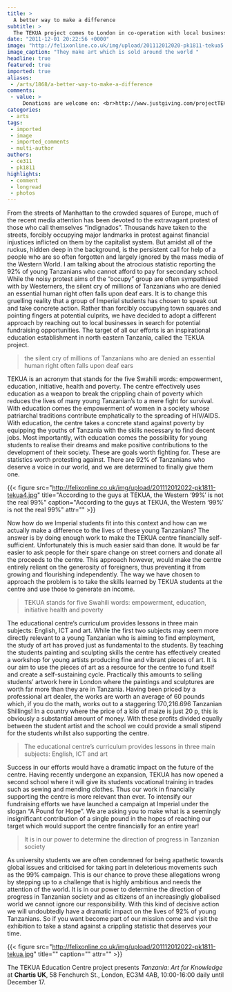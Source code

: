 ```yaml
---
title: >
  A better way to make a difference
subtitle: >
  The TEKUA project comes to London in co-operation with local businesses and Imperial College students in order to raise money towards better Tanzanian education
date: "2011-12-01 20:22:56 +0000"
image: "http://felixonline.co.uk/img/upload/201112012020-pk1811-tekua5.jpg"
image_caption: "They make art which is sold around the world "
headline: true
featured: true
imported: true
aliases:
 - /arts/1868/a-better-way-to-make-a-difference
comments:
 - value: >
     Donations are welcome on: <br>http://www.justgiving.com/projectTEKUA <br>Even 1 pound makes a difference! It will provide 40 days of education to a student!
categories:
 - arts
tags:
 - imported
 - image
 - imported_comments
 - multi-author
authors:
 - ce311
 - pk1811
highlights:
 - comment
 - longread
 - photos
---
```


From the streets of Manhattan to the crowded squares of Europe, much of the recent media attention has been devoted to the extravagant protest of those who call themselves “Indignados”. Thousands have taken to the streets, forcibly occupying major landmarks in protest against financial injustices inflicted on them by the capitalist system. But amidst all of the ruckus, hidden deep in the background, is the persistent call for help of a people who are so often forgotten and largely ignored by the mass media of the Western World. I am talking about the atrocious statistic reporting the 92% of young Tanzanians who cannot afford to pay for secondary school. While the noisy protest aims of the “occupy” group are often sympathised with by Westerners, the silent cry of millions of Tanzanians who are denied an essential human right often falls upon deaf ears. It is to change this gruelling reality that a group of Imperial students has chosen to speak out and take concrete action. Rather than forcibly occupying town squares and pointing fingers at potential culprits, we have decided to adopt a different approach by reaching out to local businesses in search for potential fundraising opportunities. The target of all our efforts is an inspirational education establishment in north eastern Tanzania, called the TEKUA project.

> the silent cry of millions of Tanzanians who are denied an essential human right often falls upon deaf ears

TEKUA is an acronym that stands for the five Swahili words: empowerment, education, initiative, health and poverty. The centre effectively uses education as a weapon to break the crippling chain of poverty which reduces the lives of many young Tanzanian’s to a mere fight for survival. With education comes the empowerment of women in a society whose patriarchal traditions contribute emphatically to the spreading of HIV/AIDS. With education, the centre takes a concrete stand against poverty by equipping the youths of Tanzania with the skills necessary to find decent jobs. Most importantly, with education comes the possibility for young students to realise their dreams and make positive contributions to the development of their society. These are goals worth fighting for. These are statistics worth protesting against. There are 92% of Tanzanians who deserve a voice in our world, and we are determined to finally give them one.

{{< figure src="http://felixonline.co.uk/img/upload/201112012022-pk1811-tekua4.jpg" title="According to the guys at TEKUA, the Western ‘99%’ is not the real 99%" caption="According to the guys at TEKUA, the Western ‘99%’ is not the real 99%" attr="" >}}

Now how do we Imperial students fit into this context and how can we actually make a difference to the lives of these young Tanzanians? The answer is by doing enough work to make the TEKUA centre financially self-sufficient. Unfortunately this is much easier said than done. It would be far easier to ask people for their spare change on street corners and donate all the proceeds to the centre. This approach however, would make the centre entirely reliant on the generosity of foreigners, thus preventing it from growing and flourishing independently. The way we have chosen to approach the problem is to take the skills learned by TEKUA students at the centre and use those to generate an income.

> TEKUA stands for five Swahili words: empowerment, education, initiative health and poverty

The educational centre’s curriculum provides lessons in three main subjects: English, ICT and art. While the first two subjects may seem more directly relevant to a young Tanzanian who is aiming to find employment, the study of art has proved just as fundamental to the students. By teaching the students painting and sculpting skills the centre has effectively created a workshop for young artists producing fine and vibrant pieces of art. It is our aim to use the pieces of art as a resource for the centre to fund itself and create a self-sustaining cycle. Practically this amounts to selling students’ artwork here in London where the paintings and sculptures are worth far more than they are in Tanzania. Having been priced by a professional art dealer, the works are worth an average of 60 pounds which, if you do the math, works out to a staggering 170,216.696 Tanzanian Shillings! In a country where the price of a kilo of maize is just 20 p, this is obviously a substantial amount of money. With these profits divided equally between the student artist and the school we could provide a small stipend for the students whilst also supporting the centre.

> The educational centre’s curriculum provides lessons in three main subjects: English, ICT and art

Success in our efforts would have a dramatic impact on the future of the centre. Having recently undergone an expansion, TEKUA has now opened a second school where it will give its students vocational training in trades such as sewing and mending clothes. Thus our work in financially supporting the centre is more relevant than ever. To intensify our fundraising efforts we have launched a campaign at Imperial under the slogan “A Pound for Hope”. We are asking you to make what is a seemingly insignificant contribution of a single pound in the hopes of reaching our target which would support the centre financially for an entire year!

> It is in our power to determine the direction of progress in Tanzanian society

As university students we are often condemned for being apathetic towards global issues and criticised for taking part in deleterious movements such as the 99% campaign. This is our chance to prove these allegations wrong by stepping up to a challenge that is highly ambitious and needs the attention of the world. It is in our power to determine the direction of progress in Tanzanian society and as citizens of an increasingly globalised world we cannot ignore our responsibility. With this kind of decisive action we will undoubtedly have a dramatic impact on the lives of 92% of young Tanzanians. So if you want become part of our mission come and visit the exhibition to take a stand against a crippling statistic that deserves your time.

{{< figure src="http://felixonline.co.uk/img/upload/201112012022-pk1811-tekua.jpg" title="" caption="" attr="" >}}

The TEKUA Education Centre project presents _Tanzania: Art for Knowledge_ at __Chartis UK__, 58 Fenchurch St., London, EC3M 4AB, 10:00-16:00 daily until December 17.
